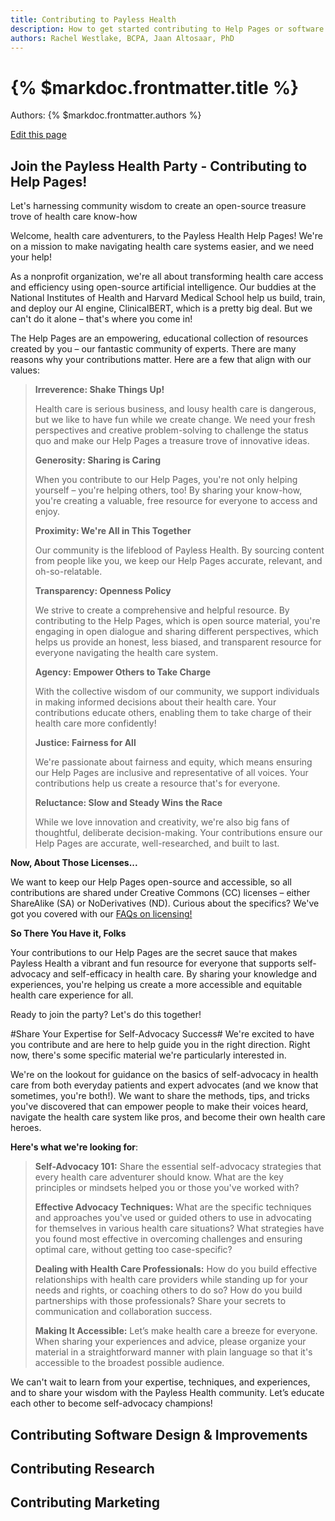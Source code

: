 ```yaml
---
title: Contributing to Payless Health
description: How to get started contributing to Help Pages or software.
authors: Rachel Westlake, BCPA, Jaan Altosaar, PhD
---
```


# {% $markdoc.frontmatter.title %}

Authors: {% $markdoc.frontmatter.authors %}

[Edit this page](https://github.com/onefact/handbook.payless.health/edit/main/pages/contributing.md)


## Join the Payless Health Party - Contributing to Help Pages! 
Let's harnessing community wisdom to create an open-source treasure trove of health care know-how



Welcome, health care adventurers, to the Payless Health Help Pages! We're on a mission to make navigating health care systems easier, and we need your help!

As a nonprofit organization, we're all about transforming health care access and efficiency using open-source artificial intelligence. Our buddies at the National Institutes of Health and Harvard Medical School help us build, train, and deploy our AI engine, ClinicalBERT, which is a pretty big deal. But we can't do it alone – that's where you come in!

The Help Pages are an empowering, educational collection of resources created by you – our fantastic community of experts. There are many reasons why your contributions matter. Here are a few that align with our values:

> **Irreverence: Shake Things Up!**
>
> Health care is serious business, and lousy health care is dangerous, but we like to have fun while we create change. We need your fresh perspectives and creative problem-solving to challenge the status quo and make our Help Pages a treasure trove of innovative ideas.
>
> **Generosity: Sharing is Caring**
>
> When you contribute to our Help Pages, you're not only helping yourself – you're helping others, too! By sharing your know-how, you're creating a valuable, free resource for everyone to access and enjoy.
>
> **Proximity: We're All in This Together**
>
> Our community is the lifeblood of Payless Health. By sourcing content from people like you, we keep our Help Pages accurate, relevant, and oh-so-relatable.
>
> **Transparency: Openness Policy**
>
> We strive to create a comprehensive and helpful resource. By contributing to the Help Pages, which is open source material, you're engaging in open dialogue and sharing different perspectives, which helps us provide an honest, less biased, and transparent resource for everyone navigating the health care system.
>
> **Agency: Empower Others to Take Charge**
>
> With the collective wisdom of our community, we support individuals in making informed decisions about their health care. Your contributions educate others, enabling them to take charge of their health care more confidently!
>
> **Justice: Fairness for All**
>
> We're passionate about fairness and equity, which means ensuring our Help Pages are inclusive and representative of all voices. Your contributions help us create a resource that's for everyone.
>
> **Reluctance: Slow and Steady Wins the Race**
>
> While we love innovation and creativity, we're also big fans of thoughtful, deliberate decision-making. Your contributions ensure our Help Pages are accurate, well-researched, and built to last.


**Now, About Those Licenses...**

We want to keep our Help Pages open-source and accessible, so all contributions are shared under Creative Commons (CC) licenses – either ShareAlike (SA) or NoDerivatives (ND). Curious about the specifics? We've got you covered with our [FAQs on licensing!](https://www.payless.health/faq)


**So There You Have it, Folks**

Your contributions to our Help Pages are the secret sauce that makes Payless Health a vibrant and fun resource for everyone that supports self-advocacy and self-efficacy in health care. By sharing your knowledge and experiences, you're helping us create a more accessible and equitable health care experience for all.

Ready to join the party? Let's do this together!


#Share Your Expertise for Self-Advocacy Success#
We're excited to have you contribute and are here to help guide you in the right direction. Right now, there's some specific material we're particularly interested in.

We're on the lookout for guidance on the basics of self-advocacy in health care from both everyday patients and expert advocates (and we know that sometimes, you're both!). We want to share the methods, tips, and tricks you've discovered that can empower people to make their voices heard, navigate the health care system like pros, and become their own health care heroes.

**Here's what we're looking for**:

> **Self-Advocacy 101:** Share the essential self-advocacy strategies that every health care adventurer should know. What are the key principles or mindsets helped you or those you've worked with?
>
> **Effective Advocacy Techniques:** What are the specific techniques and approaches you've used or guided others to use in advocating for themselves in various health care situations? What strategies have you found most effective in overcoming challenges and ensuring optimal care, without getting too case-specific?
>
> **Dealing with Health Care Professionals:** How do you build effective relationships with health care providers while standing up for your needs and rights, or coaching others to do so? How do you build partnerships with those professionals? Share your secrets to communication and collaboration success.
>
> **Making It Accessible:** Let’s make health care a breeze for everyone. When sharing your experiences and advice, please organize your material in a straightforward manner with plain language so that it's accessible to the broadest possible audience.

We can't wait to learn from your expertise, techniques, and experiences, and to share your wisdom with the Payless Health community. Let’s educate each other to become self-advocacy champions!


## Contributing Software Design & Improvements

## Contributing Research

## Contributing Marketing
